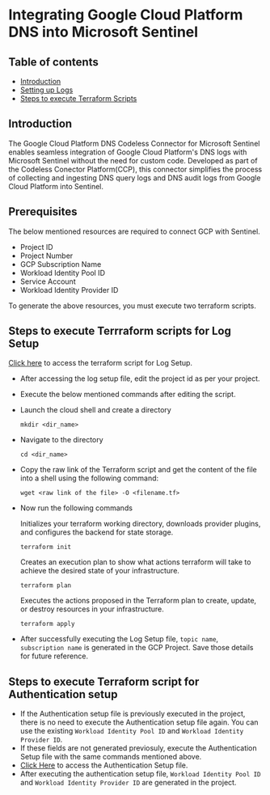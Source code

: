 # Integrating Google Cloud Platform DNS into Microsoft Sentinel
## Table of contents
- [Introduction](#intro)
- [Setting up Logs](#step2)
- [Steps to execute Terraform Scripts](#terraform)


<a name="intro">

## Introduction
The Google Cloud Platform DNS Codeless Connector for Microsoft Sentinel enables seamless integration of Google Cloud Platform's DNS logs with Microsoft Sentinel without the need for custom code. Developed as part of the Codeless Conector Platform(CCP), this connector simplifies the process of collecting and ingesting DNS query logs and DNS audit logs from Google Cloud Platform into Sentinel.


<a name="step2">

## Prerequisites
The below mentioned resources are required to connect GCP with Sentinel.
- Project ID
- Project Number
- GCP Subscription Name
- Workload Identity Pool ID
- Service Account
- Workload Identity Provider ID

To generate the above resources, you must execute two terraform scripts.

<a name="terraform">

## Steps to execute Terrraform scripts for Log Setup
[Click here](https://github.com/v-pmalreddy/GCPDNS_CCP/tree/main/GCPDNSLogsSetup) to access the terraform script for Log Setup.
- After accessing the log setup file, edit the project id as per your project.
- Execute the below mentioned commands after editing the script.
- Launch the cloud shell and create a directory
  ```
  mkdir <dir_name>
  ```
- Navigate to the directory
  ```
  cd <dir_name>
  ```
- Copy the raw link of the Terraform script and get the content of the file into a shell using the following command:
   ```
   wget <raw link of the file> -O <filename.tf>
   ```
- Now run the following commands

   Initializes your terraform working directory, downloads provider plugins, and configures the backend for state storage.
   ```
   terraform init
   ```
   Creates an execution plan to show what actions terraform will take to achieve the desired state of your infrastructure.
   ```
   terraform plan
   ```
   Executes the actions proposed in the Terraform plan to create, update, or destroy resources in your infrastructure.
   ```
   terraform apply
   ```
- After successfully executing the Log Setup file, `topic name`, `subscription name` is generated in the GCP Project. Save those details for future reference.
## Steps to execute Terraform script for Authentication setup
- If the Authentication setup file is previously executed in the project, there is no need to execute the Authentication setup file again. You can use the existing `Workload Identity Pool ID` and `Workload Identity Provider ID`.
- If these fields are not generated previosuly, execute the Authentication Setup file with the same commands mentioned above.
- [Click Here](https://github.com/Azure/Azure-Sentinel/tree/master/DataConnectors/GCP/Terraform/sentinel_resources_creation/GCPInitialAuthenticationSetup) to access the Authentication Setup file.
- After executing the authentication setup file, `Workload Identity Pool ID` and `Workload Identity Provider ID` are generated in the project.

